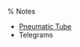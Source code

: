 % Notes

<!-- CATEGORY -->

- [Pneumatic Tube](https://en.wikipedia.org/wiki/Pneumatic_tube)
- Telegrams
